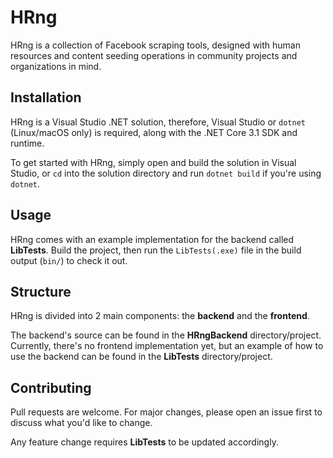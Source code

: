 # HRng
HRng is a collection of Facebook scraping tools, designed with human resources and content seeding operations in community projects and organizations in mind.

## Installation
HRng is a Visual Studio .NET solution, therefore, Visual Studio or `dotnet` (Linux/macOS only) is required, along with the .NET Core 3.1 SDK and runtime.

To get started with HRng, simply open and build the solution in Visual Studio, or `cd` into the solution directory and run `dotnet build` if you're using `dotnet`.

## Usage
HRng comes with an example implementation for the backend called **LibTests**.
Build the project, then run the `LibTests(.exe)` file in the build output (`bin/`) to check it out.

## Structure
HRng is divided into 2 main components: the **backend** and the **frontend**.

The backend's source can be found in the **HRngBackend** directory/project.
Currently, there's no frontend implementation yet, but an example of how to use the backend can be found in the **LibTests** directory/project.

## Contributing
Pull requests are welcome.
For major changes, please open an issue first to discuss what you'd like to change.

Any feature change requires **LibTests** to be updated accordingly.